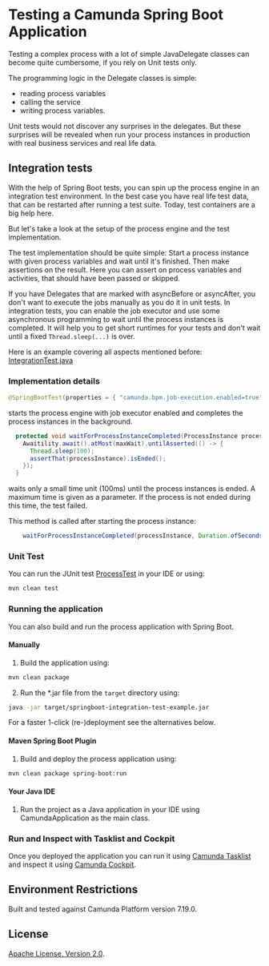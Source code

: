 # Testing a Camunda Spring Boot Application

Testing a complex process with a lot of simple JavaDelegate classes can become
quite cumbersome, if you rely on Unit tests only.

The programming logic in the Delegate classes is simple:

- reading process variables
- calling the service
- writing process variables.

Unit tests would not discover any surprises in the delegates. But these
surprises will be revealed when run your process instances in production with
real business services and real life data.

## Integration tests

With the help of Spring Boot tests, you can spin up the process engine in an
integration test environment. In the best case you have real life test data,
that can be restarted after running a test suite. Today, test containers are a
big help here.

But let's take a look at the setup of the process engine and the test
implementation.

The test implementation should be quite simple: Start a process instance with
given process variables and wait until it's finished. Then make assertions on
the result. Here you can assert on process variables and activities, that should
have been passed or skipped.

If you have Delegates that are marked with asyncBefore or asyncAfter, you don't
want to execute the jobs manually as you do it in unit tests. In integration
tests, you can enable the job executor and use some asynchronous programming to
wait until the process instances is completed. It will help you to get short
runtimes for your tests and don't wait until a fixed `Thread.sleep(...)` is
over.

Here is an example covering all aspects mentioned before:
[IntegrationTest.java](src/test/java/com/camunda/consulting/springboot_integration_test_example/integration/IntegrationTest.java)

### Implementation details

```java
@SpringBootTest(properties = { "camunda.bpm.job-execution.enabled=true" })
```

starts the process engine with job executor enabled and completes the process
instances in the background.

```java
  protected void waitForProcessInstanceCompleted(ProcessInstance processInstance, Duration maxWait) {
    Awaitility.await().atMost(maxWait).untilAsserted(() -> {
      Thread.sleep(100);
      assertThat(processInstance).isEnded();
    });
  }
```

waits only a small time unit (100ms) until the process instances is ended. A
maximum time is given as a parameter. If the process is not ended during this
time, the test failed.

This method is called after starting the process instance:

```java
    waitForProcessInstanceCompleted(processInstance, Duration.ofSeconds(2));
```

### Unit Test

You can run the JUnit test
[ProcessTest](src/test/java/com/camunda/consulting/springboot_integration_test_example/ProcessTest.java)
in your IDE or using:

```bash
mvn clean test
```

### Running the application

You can also build and run the process application with Spring Boot.

#### Manually

1. Build the application using:

```bash
mvn clean package
```

2. Run the \*.jar file from the `target` directory using:

```bash
java -jar target/springboot-integration-test-example.jar
```

For a faster 1-click (re-)deployment see the alternatives below.

#### Maven Spring Boot Plugin

1. Build and deploy the process application using:

```bash
mvn clean package spring-boot:run
```

#### Your Java IDE

1. Run the project as a Java application in your IDE using CamundaApplication as
   the main class.

### Run and Inspect with Tasklist and Cockpit

Once you deployed the application you can run it using
[Camunda Tasklist](http://docs.camunda.org/latest/guides/user-guide/#tasklist)
and inspect it using
[Camunda Cockpit](http://docs.camunda.org/latest/guides/user-guide/#cockpit).

## Environment Restrictions

Built and tested against Camunda Platform version 7.19.0.

## License

[Apache License, Version 2.0](http://www.apache.org/licenses/LICENSE-2.0).
